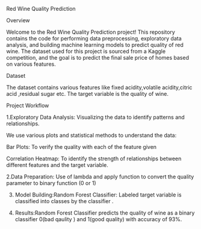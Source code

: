 Red Wine Quality Prediction 

Overview

Welcome to the Red Wine Quality Prediction project! This repository contains the code for performing data preprocessing, exploratory data analysis, and building  machine learning models to predict quality of red wine. The dataset used for this project is sourced from a Kaggle competition, and the goal is to predict the final sale price of homes based on various features.

Dataset

The dataset contains various features like  fixed acidity,volatile acidity,citric acid ,residual sugar etc. The target variable is the quality of wine.

Project Workflow

1.Exploratory Data Analysis: Visualizing the data to identify patterns and relationships. 

We use various plots and statistical methods to understand the data:

Bar Plots: To verify the quality with each of the feature given 
  
Correlation Heatmap: To identify the strength of relationships between different features and the target variable. 

2.Data Preparation: Use of lambda and apply function to convert the quality parameter to binary function (0 or 1)

3. Model Building:Random Forest Classifier: Labeled target variable is classified into classes by the classifier .

4. Results:Random Forest Classifier predicts the quality of wine as a binary classifier 0(bad qaulity ) and 1(good quality) with accuracy of 93%.
